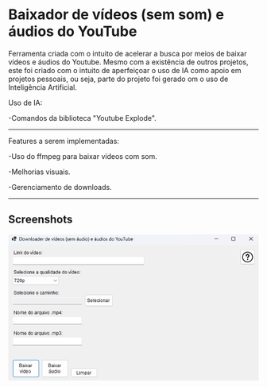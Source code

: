 # Baixador de vídeos (sem som) e áudios do YouTube
Ferramenta criada com o intuito de acelerar a busca por meios de baixar vídeos e áudios do Youtube. Mesmo com a existência de outros projetos, este foi criado com o intuito de aperfeiçoar o uso de IA como apoio em projetos pessoais, ou seja, parte do projeto foi gerado om o uso de Inteligência Artificial.

Uso de IA:

-Comandos da biblioteca "Youtube Explode".

---

Features a serem implementadas:

-Uso do ffmpeg para baixar vídeos com som.

-Melhorias visuais.

-Gerenciamento de downloads.

---
Screenshots
---

![Print da versão v0.1](docs/print2v0.1.png)
